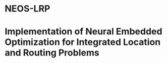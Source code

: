 # NEOS-LRP

# Implementation of Neural Embedded Optimization for Integrated Location and Routing Problems
